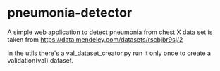 # pneumonia-detector

A simple web application to detect pneumonia from chest X data set is taken from https://data.mendeley.com/datasets/rscbjbr9sj/2

In the utils there's a val_dataset_creator.py run it only once to create a validation(val) dataset.
